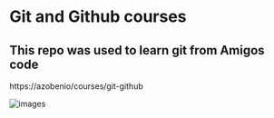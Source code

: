 # Git and Github courses

## This repo was used to learn git from Amigos code

https://azobenio/courses/git-github

![images](https://user-images.githubusercontent.com/61108813/198337529-51a4f945-5ffc-4d9f-a8c3-b9bff42efff2.jpg)
